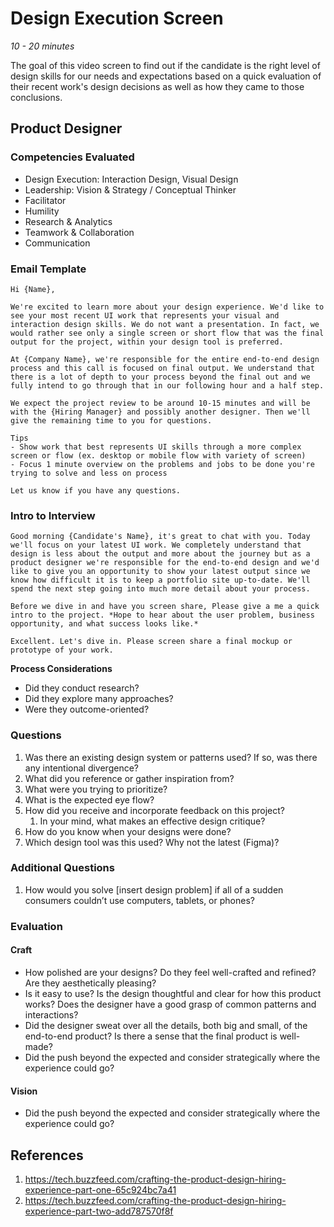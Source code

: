 # Design Execution Screen

*10 - 20 minutes*

The goal of this video screen to find out if the candidate is the right level of design skills for our needs and expectations based on a quick evaluation of their recent work's design decisions as well as how they came to those conclusions.

## Product Designer

### Competencies Evaluated
- Design Execution: Interaction Design, Visual Design
- Leadership: Vision & Strategy / Conceptual Thinker
- Facilitator
- Humility
- Research & Analytics
- Teamwork & Collaboration
- Communication


### Email Template
```
Hi {Name},

We're excited to learn more about your design experience. We'd like to see your most recent UI work that represents your visual and interaction design skills. We do not want a presentation. In fact, we would rather see only a single screen or short flow that was the final output for the project, within your design tool is preferred.

At {Company Name}, we're responsible for the entire end-to-end design process and this call is focused on final output. We understand that there is a lot of depth to your process beyond the final out and we fully intend to go through that in our following hour and a half step.

We expect the project review to be around 10-15 minutes and will be with the {Hiring Manager} and possibly another designer. Then we'll give the remaining time to you for questions.

Tips
- Show work that best represents UI skills through a more complex screen or flow (ex. desktop or mobile flow with variety of screen)
- Focus 1 minute overview on the problems and jobs to be done you're trying to solve and less on process

Let us know if you have any questions.
```

### Intro to Interview

```
Good morning {Candidate's Name}, it's great to chat with you. Today we'll focus on your latest UI work. We completely understand that design is less about the output and more about the journey but as a product designer we're responsible for the end-to-end design and we'd like to give you an opportunity to show your latest output since we know how difficult it is to keep a portfolio site up-to-date. We'll spend the next step going into much more detail about your process.

Before we dive in and have you screen share, Please give a me a quick intro to the project. *Hope to hear about the user problem, business opportunity, and what success looks like.*

Excellent. Let's dive in. Please screen share a final mockup or prototype of your work.
```

**Process Considerations**
* Did they conduct research?
* Did they explore many approaches?
* Were they outcome-oriented?


### Questions
1. Was there an existing design system or patterns used? If so, was there any intentional divergence?
2. What did you reference or gather inspiration from?
3. What were you trying to prioritize?
4. What is the expected eye flow? 
5. How did you receive and incorporate feedback on this project? 
   1. In your mind, what makes an effective design critique?
6. How do you know when your designs were done?
7. Which design tool was this used? Why not the latest (Figma)?

### Additional Questions
1. How would you solve [insert design problem] if all of a sudden consumers couldn’t use computers, tablets, or phones?


### Evaluation
#### Craft
- How polished are your designs? Do they feel well-crafted and refined? Are they aesthetically pleasing?
- Is it easy to use? Is the design thoughtful and clear for how this product works? Does the designer have a good grasp of common patterns and interactions?
- Did the designer sweat over all the details, both big and small, of the end-to-end product? Is there a sense that the final product is well-made? 
- Did the push beyond the expected and consider strategically where the experience could go?

#### Vision
- Did the push beyond the expected and consider strategically where the experience could go?



## References
1. https://tech.buzzfeed.com/crafting-the-product-design-hiring-experience-part-one-65c924bc7a41
2. https://tech.buzzfeed.com/crafting-the-product-design-hiring-experience-part-two-add787570f8f